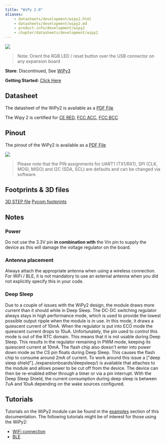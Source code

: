 ```yaml
---
title: "WiPy 2.0"
aliases:
    - datasheets/development/wipy2.html
    - datasheets/development/wipy2.md
    - product-info/development/wipy2
    - chapter/datasheets/development/wipy2
---
```


![](/gitbook/assets/wipy2.png)

> Note: Orient the RGB LED / reset button over the USB connector on any expansion board 

**Store**: Discontinued, See [WiPy3](../wipy3)

**Getting Started:** [Click Here](/gettingstarted/)

## Datasheet

The datasheet of the WiPy2 is available as a [PDF File](/gitbook/assets/specsheets/Pycom_002_Specsheets_WiPy2.0_v2.pdf)

The Wipy 2 is certified for [CE RED](/gitbook/assets/16-213297_expertise_pycom_wipy-2.0r.pdf), [FCC ACC](/gitbook/assets/2091acc16_grant.pdf), [FCC BCC](/gitbook/assets/2091bcc16_grant.pdf)


## Pinout

The pinout of the WiPy2 is available as a [PDF File](/gitbook/assets/wipy2-pinout.pdf)

![](/gitbook/assets/wipy2-pinout.png)

> Please note that the PIN assignments for UART1 (TX1/RX1), SPI (CLK, MOSI, MISO) and I2C (SDA, SCL) are defaults and can be changed via software.

## Footprints & 3D files

[3D STEP file](/gitbook/assets/3D-files/WiPy.step)
[Pycom footprints](https://github.com/pycom/footprints)

## Notes

### Power
Do not use the 3.3V pin **in combination with** the Vin pin to supply the device as this will damage the voltage regulator on the board.

### Antenna placement
Always attach the appropriate antenna when using a wireless connection. For WiFi / BLE, it is not mandatory to use an external antenna when you did not explicitly specify this in your code. 

### Deep Sleep

Due to a couple of issues with the WiPy2 design, the module draws more current than it should while in Deep Sleep. The DC-DC switching regulator always stays in high performance mode, which is used to provide the lowest possible output ripple when the module is in use. In this mode, it draws a quiescent current of 10mA. When the regulator is put into ECO mode the quiescent current drops to 10uA. Unfortunately, the pin used to control this mode is out of the RTC domain. This means that it is not usable during Deep Sleep. This results in the regulator remaining in PWM mode, keeping its quiescent current at 10mA. The flash chip also doesn't enter into power down mode as the CS pin floats during Deep Sleep. This causes the flash chip to consume around 2mA of current. To work around this issue a ["deep sleep shield"]../expansionboards/deepsleep/) is available that attaches to the module and allows power to be cut off from the device. The device can then be re-enabled either through a timer or via a pin interrupt. With the Deep Sleep Shield, the current consumption during deep sleep is between 7uA and 10uA depending on the wake sources configured.

## Tutorials

Tutorials on the WiPy2 module can be found in the [examples](/tutorials/introduction) section of this documentation. The following tutorials might be of  interest for those using the WiPy2:

* [WiFi connection](/tutorials/networks/wlan)
* [BLE](/tutorials/networks/ble)
